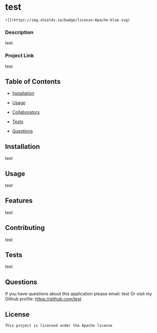 # test
    ![](https://img.shields.io/badge/license-Apache-blue.svg)
  ### Description
  test

  ### Project Link
  test

  ## Table of Contents
  * [Installation](##Installation)
  * [Usage](##Usage)
   
  * [Collaborators](##contributing)
  * [Tests](##Test)
  * [Questions](##Questions)
  
  ## Installation
  test

  ## Usage
  test

  ## Features
  test

  ## Contributing
  test

  ## Tests
  test

  ## Questions
  If you have questions about this application please email: test
  Or visit my Github profile: https://github.com/test
  
  ## License

    This project is licensed under the Apache license